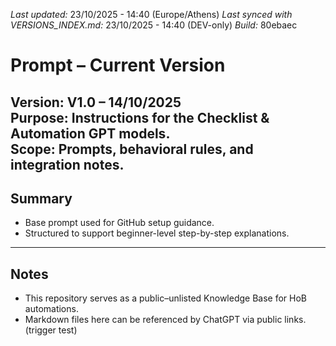 *Last updated:* 23/10/2025 - 14:40 (Europe/Athens)
*Last synced with VERSIONS_INDEX.md:* 23/10/2025 - 14:40 (DEV-only)
*Build:* 80ebaec

# Prompt – Current Version
**Version:** V1.0 – 14/10/2025  
**Purpose:** Instructions for the Checklist & Automation GPT models.  
**Scope:** Prompts, behavioral rules, and integration notes.
---
## Summary
- Base prompt used for GitHub setup guidance.
- Structured to support beginner-level step-by-step explanations.
---
## Notes
- This repository serves as a public–unlisted Knowledge Base for HoB automations.
- Markdown files here can be referenced by ChatGPT via public links.
(trigger test)
